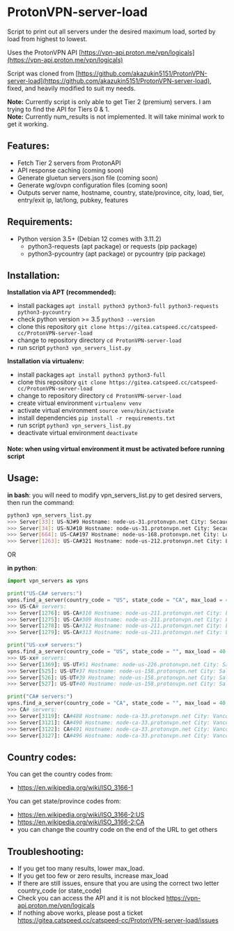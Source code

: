 # ProtonVPN-server-load

Script to print out all servers under the desired maximum load, sorted by load from highest to lowest.

Uses the ProtonVPN API [https://vpn-api.proton.me/vpn/logicals](https://vpn-api.proton.me/vpn/logicals)

Script was cloned from [https://github.com/akazukin5151/ProtonVPN-server-load](https://github.com/akazukin5151/ProtonVPN-server-load), fixed, and heavily modified to suit my needs.

**Note:** Currently script is only able to get Tier 2 (premium) servers. I am trying to find the API for Tiers 0 & 1.<br />
**Note:** Currently num_results is not implemented. It will take minimal work to get it working.

## Features:

- Fetch Tier 2 servers from ProtonAPI
- API response caching (coming soon)
- Generate gluetun servers.json file (coming soon)
- Generate wg/ovpn configuration files (coming soon)
- Outputs server name, hostname, country, state/province, city, load, tier, entry/exit ip, lat/long, pubkey, features

## Requirements:

- Python version 3.5+ (Debian 12 comes with 3.11.2)
  - python3-requests (apt package) or requests (pip package)
  - python3-pycountry (apt package) or pycountry (pip package)

## Installation:

**Installation via APT (recommended):**
- install packages ```apt install python3 python3-full python3-requests python3-pycountry```
- check python version >= 3.5 ```python3 --version```
- clone this repository ```git clone https://gitea.catspeed.cc/catspeed-cc/ProtonVPN-server-load```
- change to repository directory ```cd ProtonVPN-server-load```
- run script ```python3 vpn_servers_list.py```

**Installation via virtualenv:**
- install packages ```apt install python3 python3-full```
- clone this repository ```git clone https://gitea.catspeed.cc/catspeed-cc/ProtonVPN-server-load```
- change to repository directory ```cd ProtonVPN-server-load```
- create virtual environment ```virtualenv venv```
- activate virtual environment ```source venv/bin/activate```
- install dependencies ```pip install -r requirements.txt```
- run script ```python3 vpn_servers_list.py```
- deactivate virtual environment ```deactivate```

#### Note: when using virtual environment it must be activated before running script

## Usage:

**in bash**: you will need to modify vpn_servers_list.py to get desired servers, then run the command:
```sh
python3 vpn_servers_list.py
>>> Server[33]: US-NJ#9 Hostname: node-us-31.protonvpn.net City: Secaucus Load: 40% Tier: 2 secure_core: True netshield: True port_forward: True
>>> Server[34]: US-NJ#10 Hostname: node-us-31.protonvpn.net City: Secaucus Load: 40% Tier: 2 secure_core: True netshield: True port_forward: True
>>> Server[664]: US-CA#197 Hostname: node-us-168.protonvpn.net City: Los Angeles Load: 40% Tier: 2 streaming: True port_forward: True
>>> Server[1263]: US-CA#321 Hostname: node-us-212.protonvpn.net City: Los Angeles Load: 40% Tier: 2 streaming: True port_forward: True
```

OR

**in python**:
```py
import vpn_servers as vpns

print("US-CA# servers:")
vpns.find_a_server(country_code = "US", state_code = "CA", max_load = 40, num_results = 5)
>>> US-CA# servers:
>>> Server[1276]: US-CA#310 Hostname: node-us-211.protonvpn.net City: Los Angeles Load: 34% Tier: 2 streaming: True port_forward: True
>>> Server[1275]: US-CA#309 Hostname: node-us-211.protonvpn.net City: Los Angeles Load: 33% Tier: 2 streaming: True port_forward: True
>>> Server[1278]: US-CA#312 Hostname: node-us-211.protonvpn.net City: Los Angeles Load: 33% Tier: 2 streaming: True port_forward: True
>>> Server[1279]: US-CA#313 Hostname: node-us-211.protonvpn.net City: Los Angeles Load: 33% Tier: 2 streaming: True port_forward: True

print("US-xx# servers:")
vpns.find_a_server(country_code = "US", state_code = "", max_load = 40, num_results = 5)
>>> US-xx# servers:
>>> Server[1369]: US-UT#51 Hostname: node-us-226.protonvpn.net City: Salt Lake City Load: 33% Tier: 2 secure_core: True netshield: True port_forward: True
>>> Server[525]: US-UT#37 Hostname: node-us-158.protonvpn.net City: Salt Lake City Load: 15% Tier: 2 streaming: True
>>> Server[526]: US-UT#39 Hostname: node-us-158.protonvpn.net City: Salt Lake City Load: 13% Tier: 2 streaming: True
>>> Server[527]: US-UT#40 Hostname: node-us-158.protonvpn.net City: Salt Lake City Load: 11% Tier: 2 streaming: True

print("CA# servers:")
vpns.find_a_server(country_code = "CA", state_code = "", max_load = 40, num_results = 5)
>>> CA# servers:
>>> Server[3119]: CA#488 Hostname: node-ca-33.protonvpn.net City: Vancouver Load: 40% Tier: 2 secure_core: True netshield: True streaming: True
>>> Server[3121]: CA#490 Hostname: node-ca-33.protonvpn.net City: Vancouver Load: 40% Tier: 2 secure_core: True netshield: True streaming: True
>>> Server[3122]: CA#491 Hostname: node-ca-33.protonvpn.net City: Vancouver Load: 40% Tier: 2 secure_core: True netshield: True streaming: True
>>> Server[3127]: CA#496 Hostname: node-ca-33.protonvpn.net City: Vancouver Load: 40% Tier: 2 secure_core: True netshield: True streaming: True
```

## Country codes:

You can get the country codes from:
- https://en.wikipedia.org/wiki/ISO_3166-1

You can get state/province codes from:
- https://en.wikipedia.org/wiki/ISO_3166-2:US
- https://en.wikipedia.org/wiki/ISO_3166-2:CA
- you can change the country code on the end of the URL to get others

## Troubleshooting:

- If you get too many results, lower max_load.
- If you get too few or zero results, increase max_load
- If there are still issues, ensure that you are using the correct two letter country_code (or state_code)
- Check you can access the API and it is not blocked https://vpn-api.proton.me/vpn/logicals
- If nothing above works, please post a ticket https://gitea.catspeed.cc/catspeed-cc/ProtonVPN-server-load/issues
